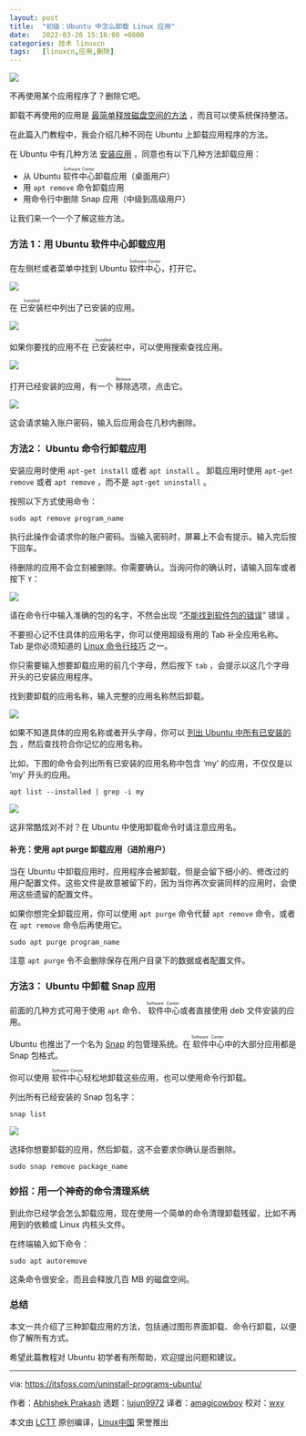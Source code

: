 ```yaml
---
layout: post
title:	"初级：Ubuntu 中怎么卸载 Linux 应用"
date:	2022-03-26 15:16:00 +0800 
categories:	技术 linuxcn 
tags:	[linuxcn,应用,删除]
---
```



![](/Asserts/Images//attachment/album/202203/26/151617chxhdszd0lcpcpkz.jpg)


不再使用某个应用程序了？删除它吧。


卸载不再使用的应用是 [最简单释放磁盘空间的方法](https://itsfoss.com/free-up-space-ubuntu-linux/) ，而且可以使系统保持整洁。


在此篇入门教程中，我会介绍几种不同在 Ubuntu 上卸载应用程序的方法。


在 Ubuntu 中有几种方法 [安装应用](https://itsfoss.com/remove-install-software-ubuntu/) ，同意也有以下几种方法卸载应用：


* 从 Ubuntu <ruby> 软件中心 <rt>  Software Center </rt></ruby> 卸载应用（桌面用户）
* 用 `apt remove` 命令卸载应用
* 用命令行中删除 Snap 应用（中级到高级用户）


让我们来一个一个了解这些方法。


### 方法 1：用 Ubuntu 软件中心卸载应用


在左侧栏或者菜单中找到 Ubuntu <ruby> 软件中心 <rt>  Software Center </rt></ruby>，打开它。


![](/Asserts/Images//attachment/album/202203/26/151627pp0p0kupla5uazap.jpg)


在 <ruby> 已安装 <rt>  Installed </rt></ruby> 栏中列出了已安装的应用。


![](/Asserts/Images//attachment/album/202203/26/151628hzqzqqnhj9wnn9v6.png)


如果你要找的应用不在 <ruby> 已安装 <rt>  Installed </rt></ruby> 栏中，可以使用搜索查找应用。


![](/Asserts/Images//attachment/album/202203/26/151630jkkn4paga2w4okna.png)


打开已经安装的应用，有一个 <ruby> 移除 <rt>  Remove </rt></ruby> 选项，点击它。


![](/Asserts/Images//attachment/album/202203/26/151632ms6vfljr2szv3j3e.png)


这会请求输入账户密码，输入后应用会在几秒内删除。


### 方法2： Ubuntu 命令行卸载应用


安装应用时使用 `apt-get install` 或者 `apt install` 。 卸载应用时使用 `apt-get remove` 或者 `apt remove` ，而不是 `apt-get uninstall` 。


按照以下方式使用命令：



```
sudo apt remove program_name

```

执行此操作会请求你的账户密码。当输入密码时，屏幕上不会有提示。输入完后按下回车。


待删除的应用不会立刻被删除。你需要确认。当询问你的确认时，请输入回车或者按下 `Y`：


![](/Asserts/Images//attachment/album/202203/26/151633wr3o2ljv3lzvgev1.png)


请在命令行中输入准确的包的名字，不然会出现 “[不能找到软件包的错误](https://itsfoss.com/unable-to-locate-package-error-ubuntu/)” 错误 。


不要担心记不住具体的应用名字，你可以使用超级有用的 Tab 补全应用名称。 Tab 是你必须知道的 [Linux 命令行技巧](https://itsfoss.com/linux-command-tricks/) 之一。


你只需要输入想要卸载应用的前几个字母，然后按下 `tab` ，会提示以这几个字母开头的已安装应用程序。


找到要卸载的应用名称，输入完整的应用名称然后卸载。


![](/Asserts/Images//attachment/album/202203/26/151634xoa8b8zoixr86oga.png)


如果不知道具体的应用名称或者开头字母，你可以 [列出 Ubuntu 中所有已安装的包](https://itsfoss.com/list-installed-packages-ubuntu/) ，然后查找符合你记忆的应用名称。


比如，下图的命令会列出所有已安装的应用名称中包含 ‘my’ 的应用，不仅仅是以 ‘my’ 开头的应用。



```
apt list --installed | grep -i my

```

![](/Asserts/Images//attachment/album/202203/26/151636ecbxwfmimkmw80im.png)


这非常酷炫对不对？在 Ubuntu 中使用卸载命令时请注意应用名。


#### 补充：使用 apt purge 卸载应用（进阶用户）


当在 Ubuntu 中卸载应用时，应用程序会被卸载，但是会留下细小的、修改过的用户配置文件。这些文件是故意被留下的，因为当你再次安装同样的应用时，会使用这些遗留的配置文件。


如果你想完全卸载应用，你可以使用 `apt purge` 命令代替 `apt remove` 命令，或者在 `apt remove` 命令后再使用它。



```
sudo apt purge program_name

```

注意 `apt purge` 令不会删除保存在用户目录下的数据或者配置文件。


### 方法3： Ubuntu 中卸载 Snap 应用


前面的几种方式可用于使用 `apt` 命令、<ruby> 软件中心 <rt>  Software Center </rt></ruby>或者直接使用 deb 文件安装的应用。


Ubuntu 也推出了一个名为 [Snap](https://itsfoss.com/install-snap-linux/) 的包管理系统。在<ruby> 软件中心 <rt>  Software Center </rt></ruby>中的大部分应用都是 Snap 包格式。


你可以使用 <ruby> 软件中心 <rt>  Software Center </rt></ruby> 轻松地卸载这些应用，也可以使用命令行卸载。


列出所有已经安装的 Snap 包名字：



```
snap list

```

![](/Asserts/Images//attachment/album/202203/26/151637a55agc4z2mgc2cad.png)


选择你想要卸载的应用，然后卸载，这不会要求你确认是否删除。



```
sudo snap remove package_name

```

### 妙招：用一个神奇的命令清理系统


到此你已经学会怎么卸载应用，现在使用一个简单的命令清理卸载残留，比如不再用到的依赖或 Linux 内核头文件。


在终端输入如下命令：



```
sudo apt autoremove

```

这条命令很安全，而且会释放几百 MB 的磁盘空间。


### 总结


本文一共介绍了三种卸载应用的方法，包括通过图形界面卸载、命令行卸载，以便你了解所有方式。


希望此篇教程对 Ubuntu 初学者有所帮助，欢迎提出问题和建议。




---


via: <https://itsfoss.com/uninstall-programs-ubuntu/>


作者：[Abhishek Prakash](https://itsfoss.com/author/abhishek/) 选题：[lujun9972](https://github.com/lujun9972) 译者：[amagicowboy](https://github.com/amagicboy) 校对：[wxy](https://github.com/wxy)


本文由 [LCTT](https://github.com/LCTT/TranslateProject) 原创编译，[Linux中国](https://linux.cn/) 荣誉推出
